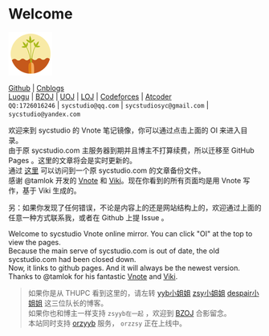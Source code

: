 # Welcome

![logo](logo.png)

[Github](https://github.com/SYCstudio) | [Cnblogs](https://sycstudio.cnblogs.com)  
[Luogu](https://www.luogu.org/space/show?uid=11989) | [BZOJ](https://www.lydsy.com/JudgeOnline/userinfo.php?user=SYCstudio) | [UOJ](http://uoj.ac/user/profile/SYCstudio) | [LOJ](https://loj.ac/user/1480) | [Codeforces](http://codeforces.com/profile/SYCstudio) | [Atcoder](https://atcoder.jp/users/SYCstudio)  
`QQ:1726016246` | `sycstudio@qq.com` | `sycstudiosyc@gmail.com` | `sycstudio@yandex.com`

欢迎来到 sycstudio 的 Vnote 笔记镜像，你可以通过点击上面的 OI 来进入目录。  
由于原 sycstudio.com 主服务器到期并且博主不打算续费，所以迁移至 GitHub Pages 。这里的文章将会是实时更新的。  
通过 [这里](https://sycstudio.com/sycstudio.wordpress.2018-12-16-archive.xml) 可以访问到一个原 sycstudio.com 的文章备份文件。  
感谢 @tamlok 开发的 [Vnote](https://github.com/tamlok/vnote/) 和 [Viki](https://github.com/tamlok/viki)。现在你看到的所有页面均是用 Vnote 写作，基于 Viki 生成的。

另：如果你发现了任何错误，不论是内容上的还是网站结构上的，欢迎通过上面的任意一种方式联系我，或者在 Github 上提 Issue 。

Welcome to sycstudio Vnote online mirror. You can click "OI" at the top to view the pages.  
Because the main serve of sycstudio.com is out of date, the old sycstudio.com had been closed down.  
Now, it links to github pages. And it will always be the newest version.  
Thanks to @tamlok for his fantastic [Vnote](https://github.com/tamlok/vnote/) and [Viki](https://github.com/tamlok/viki).

> 如果你是从 THUPC 看到这里的，请左转 [yyb小姐姐](http://www.cnblogs.com/cjyyb) [zsy小姐姐](http://www.cnblogs.com/zhoushuyu) [despair小姐姐](https://www.cnblogs.com/ljq-despair/) 这三位队长的博客。  
> 如果你也和博主一样支持 `zsyyb在一起` ，欢迎到 [BZOJ](https://www.lydsy.com/JudgeOnline/wttl/thread.php?tid=6620) 合影留念。  
> 本站同时支持 [orzyyb](./orzyyb/index.html) 服务， `orzzsy` 正在上线中。
